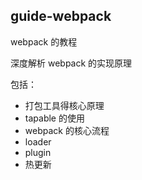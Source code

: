 
## guide-webpack
webpack 的教程

深度解析 webpack 的实现原理

包括：
- 打包工具得核心原理
- tapable 的使用
- webpack 的核心流程
- loader
- plugin
- 热更新
